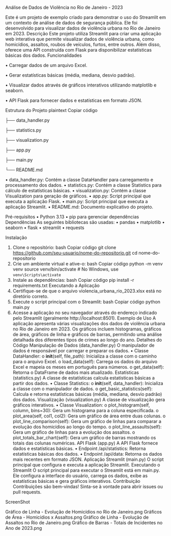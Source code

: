Análise de Dados de Violência no Rio de Janeiro - 2023

Este é um projeto de exemplo criado para demonstrar o uso do Streamlit em um contexto de análise de dados de segurança pública. 
Ele foi desenvolvido para visualizar dados de violência urbana no Rio de Janeiro em 2023.
Descrição
Este projeto utiliza Streamlit para criar uma aplicação web interativa que permite visualizar dados de violência urbana, como homicídios, assaltos, roubos de veículos, furtos, entre outros. Além disso, oferece uma API construída com Flask para disponibilizar estatísticas básicas dos dados.
Funcionalidades

•	Carregar dados de um arquivo Excel.

•	Gerar estatísticas básicas (média, mediana, desvio padrão).

•	Visualizar dados através de gráficos interativos utilizando matplotlib e seaborn.

•	API Flask para fornecer dados e estatísticas em formato JSON.

Estrutura do Projeto
plaintext
Copiar código


├── data_handler.py

├── statistics.py

├── visualization.py

├── app.py

├── main.py

└── README.md

•	data_handler.py: Contém a classe DataHandler para carregamento e processamento dos dados.
•	statistics.py: Contém a classe Statistics para cálculo de estatísticas básicas.
•	visualization.py: Contém a classe Visualization para geração de gráficos.
•	app.py: Script principal que executa a aplicação Flask.
•	main.py: Script principal que executa a aplicação Streamlit.
•	README.md: Documento explicativo do projeto.


Pré-requisitos
•	Python 3.13
•	pip para gerenciar dependências
Dependências
As seguintes bibliotecas são usadas:
•	pandas
•	matplotlib
•	seaborn
•	flask
•	streamlit
•	requests

Instalação
1.	Clone o repositório:
bash
Copiar código
git clone https://github.com/seu-usuario/nome-do-repositorio.git
cd nome-do-repositorio
2.	Crie um ambiente virtual e ative-o:
bash
Copiar código
python -m venv venv
source venv/bin/activate  # No Windows, use `venv\Scripts\activate`
3.	Instale as dependências:
bash
Copiar código
pip install -r requirements.txt
Executando a Aplicação
1.	Certifique-se de que o arquivo violencia_urbana_rio_2023.xlsx está no diretório correto.
2.	Execute o script principal com o Streamlit:
bash
Copiar código
python main.py
3.	Acesse a aplicação no seu navegador através do endereço indicado pelo Streamlit (geralmente http://localhost:8501).
Exemplo de Uso
A aplicação apresenta várias visualizações dos dados de violência urbana no Rio de Janeiro em 2023. Os gráficos incluem histogramas, gráficos de área, gráficos de linha e gráficos de barras, permitindo uma análise detalhada dos diferentes tipos de crimes ao longo do ano.
Detalhes do Código
Manipulação de Dados (data_handler.py)
O manipulador de dados é responsável por carregar e preparar os dados.
•	Classe DataHandler:
o	__init__(self, file_path): Inicializa a classe com o caminho para o arquivo Excel.
o	load_data(self): Carrega os dados do arquivo Excel e mapeia os meses em português para números.
o	get_data(self): Retorna o DataFrame de dados mais atualizado.
Estatísticas (statistics.py)
A classe de estatísticas calcula estatísticas básicas a partir dos dados.
•	Classe Statistics:
o	__init__(self, data_handler): Inicializa a classe com o manipulador de dados.
o	get_basic_statistics(self): Calcula e retorna estatísticas básicas (média, mediana, desvio padrão) dos dados.
Visualização (visualization.py)
A classe de visualização gera gráficos interativos.
•	Classe Visualization:
o	plot_histogram(self, column, bins=30): Gera um histograma para a coluna especificada.
o	plot_area(self, col1, col2): Gera um gráfico de área entre duas colunas.
o	plot_line_comparison(self): Gera um gráfico de linhas para comparar a evolução dos homicídios ao longo do tempo.
o	plot_line_assaults(self): Gera um gráfico de linhas para a evolução dos assaltos.
o	plot_totals_bar_chart(self): Gera um gráfico de barras mostrando os totais das colunas numéricas.
API Flask (app.py)
A API Flask fornece dados e estatísticas básicas.
•	Endpoint /api/statistics: Retorna estatísticas básicas dos dados.
•	Endpoint /api/data: Retorna os dados mais recentes em formato JSON.
Aplicação Streamlit (main.py)
O script principal que configura e executa a aplicação Streamlit.
Executando o Streamlit
O script principal para executar o Streamlit está em main.py. Ele configura a interface do usuário, carrega os dados, exibe as estatísticas básicas e gera gráficos interativos.
Contribuição
Contribuições são bem-vindas! Sinta-se à vontade para abrir issues ou pull requests.



ScreenShot

Gráfico de Linha - Evolução de Homicídios no Rio de Janeiro.png 
Gráficos de Área - Homicídios x Assaltos.png
Gráfico de Linha - Evolução de Assaltos no Rio de Janeiro.png
Gráfico de Barras - Totais de Incidentes no Ano de 2023.png

